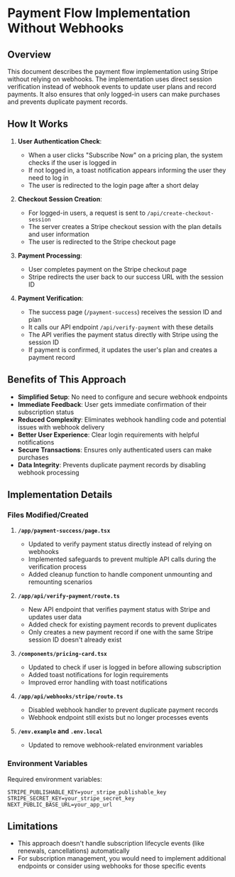 # Payment Flow Implementation Without Webhooks

## Overview

This document describes the payment flow implementation using Stripe without relying on webhooks. The implementation uses direct session verification instead of webhook events to update user plans and record payments. It also ensures that only logged-in users can make purchases and prevents duplicate payment records.

## How It Works

1. **User Authentication Check**:
   - When a user clicks "Subscribe Now" on a pricing plan, the system checks if the user is logged in
   - If not logged in, a toast notification appears informing the user they need to log in
   - The user is redirected to the login page after a short delay

2. **Checkout Session Creation**:
   - For logged-in users, a request is sent to `/api/create-checkout-session`
   - The server creates a Stripe checkout session with the plan details and user information
   - The user is redirected to the Stripe checkout page

2. **Payment Processing**:
   - User completes payment on the Stripe checkout page
   - Stripe redirects the user back to our success URL with the session ID

3. **Payment Verification**:
   - The success page (`/payment-success`) receives the session ID and plan
   - It calls our API endpoint `/api/verify-payment` with these details
   - The API verifies the payment status directly with Stripe using the session ID
   - If payment is confirmed, it updates the user's plan and creates a payment record

## Benefits of This Approach

- **Simplified Setup**: No need to configure and secure webhook endpoints
- **Immediate Feedback**: User gets immediate confirmation of their subscription status
- **Reduced Complexity**: Eliminates webhook handling code and potential issues with webhook delivery
- **Better User Experience**: Clear login requirements with helpful notifications
- **Secure Transactions**: Ensures only authenticated users can make purchases
- **Data Integrity**: Prevents duplicate payment records by disabling webhook processing

## Implementation Details

### Files Modified/Created

1. **`/app/payment-success/page.tsx`**
   - Updated to verify payment status directly instead of relying on webhooks
   - Implemented safeguards to prevent multiple API calls during the verification process
   - Added cleanup function to handle component unmounting and remounting scenarios

2. **`/app/api/verify-payment/route.ts`**
   - New API endpoint that verifies payment status with Stripe and updates user data
   - Added check for existing payment records to prevent duplicates
   - Only creates a new payment record if one with the same Stripe session ID doesn't already exist

3. **`/components/pricing-card.tsx`**
   - Updated to check if user is logged in before allowing subscription
   - Added toast notifications for login requirements
   - Improved error handling with toast notifications

4. **`/app/api/webhooks/stripe/route.ts`**
   - Disabled webhook handler to prevent duplicate payment records
   - Webhook endpoint still exists but no longer processes events

5. **`/env.example` and `.env.local`**
   - Updated to remove webhook-related environment variables

### Environment Variables

Required environment variables:

```
STRIPE_PUBLISHABLE_KEY=your_stripe_publishable_key
STRIPE_SECRET_KEY=your_stripe_secret_key
NEXT_PUBLIC_BASE_URL=your_app_url
```

## Limitations

- This approach doesn't handle subscription lifecycle events (like renewals, cancellations) automatically
- For subscription management, you would need to implement additional endpoints or consider using webhooks for those specific events